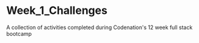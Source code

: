 # Week_1_Challenges
A collection of activities completed during Codenation's 12 week full stack bootcamp
